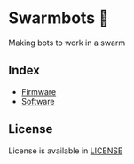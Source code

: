 # Swarmbots :robot:
Making bots to work in a swarm

## Index
- [Firmware](/firmware)
- [Software](/software)

## License
License is available in [LICENSE](LICENSE)
